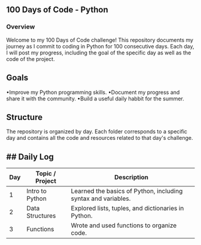 ## 100 Days of Code - Python
### Overview
Welcome to my 100 Days of Code challenge! This repository documents my journey as I commit to coding in Python for 100 consecutive days. Each day, I will post my progress, including the goal of the specific day as well as the code of the project.

## Goals
•Improve my Python programming skills.
•Document my progress and share it with the community.
•Build a useful daily habbit for the summer.

## Structure
The repository is organized by day. Each folder corresponds to a specific day and contains all the code and resources related to that day's challenge.

## ## Daily Log

| Day | Topic / Project | Description |
|-----|-----------------|-------------|
| 1   | Intro to Python | Learned the basics of Python, including syntax and variables. |
| 2   | Data Structures | Explored lists, tuples, and dictionaries in Python. |
| 3   | Functions       | Wrote and used functions to organize code. |
